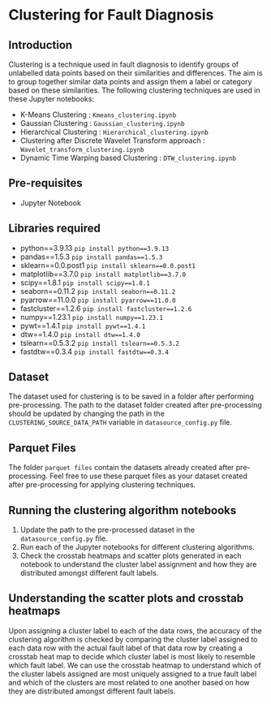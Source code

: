 # Clustering for Fault Diagnosis

## Introduction
Clustering is a technique used in fault diagnosis to identify groups of unlabelled data points based on their similarities and differences. The aim is to group together similar data points and assign them a label or category based on these similarities. The following clustering techniques are used in these Jupyter notebooks:

- K-Means Clustering : `Kmeans_clustering.ipynb`
- Gaussian Clustering : `Gaussian_clustering.ipynb`
- Hierarchical Clustering : `Hierarchical_clustering.ipynb`
- Clustering after Discrete Wavelet Transform approach : `Wavelet_transform_clustering.ipynb` 
- Dynamic Time Warping based Clustering : `DTW_clustering.ipynb`

## Pre-requisites
- Jupyter Notebook

## Libraries required
- python==3.9.13 `pip install python==3.9.13`
- pandas==1.5.3 `pip install pandas==1.5.3`
- sklearn==0.0.post1 `pip install sklearn==0.0.post1`
- matplotlib==3.7.0 `pip install matplotlib==3.7.0`
- scipy==1.8.1 `pip install scipy==1.8.1`
- seaborn==0.11.2 `pip install seaborn==0.11.2`
- pyarrow==11.0.0 `pip install pyarrow==11.0.0`
- fastcluster==1.2.6 `pip install fastcluster==1.2.6`
- numpy==1.23.1 `pip install numpy==1.23.1`
- pywt==1.4.1 `pip install pywt==1.4.1`
- dtw==1.4.0 `pip install dtw==1.4.0`
- tslearn==0.5.3.2 `pip install tslearn==0.5.3.2`
- fastdtw==0.3.4 `pip install fastdtw==0.3.4`

## Dataset
The dataset used for clustering is to be saved in a folder after performing pre-processing. The path to the dataset folder created after pre-processing should be updated by changing the path in the `CLUSTERING_SOURCE_DATA_PATH` variable in `datasource_config.py` file.

## Parquet Files
The folder `parquet files` contain the datasets already created after pre-processing. Feel free to use these parquet files as your dataset created after pre-processing for applying clustering techniques.

## Running the clustering algorithm notebooks
1. Update the path to the pre-processed dataset in the `datasource_config.py` file.
2. Run each of the Jupyter notebooks for different clustering algorithms.
3. Check the crosstab heatmaps and scatter plots generated in each notebook to understand the cluster label assignment and how they are distributed amongst different fault labels.

## Understanding the scatter plots and crosstab heatmaps
Upon assigning a cluster label to each of the data rows, the accuracy of the clustering algorithm is checked by comparing the cluster label assigned to each data row with the actual fault label of that data row by creating a crosstab heat map to decide which cluster label is most likely to resemble which fault label. We can use the crosstab heatmap to understand which of the cluster labels assigned are most uniquely assigned to a true fault label and which of the clusters are most related to one another based on how they are distributed amongst different fault labels. 
